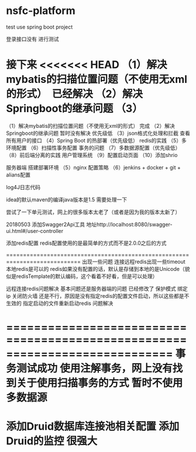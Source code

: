 # nsfc-platform
test use spring boot project

登录接口没有  进行测试

接下来
<<<<<<< HEAD
（1）解决mybatis的扫描位置问题（不使用无xml的形式）  已经解决
（2）解决Springboot的继承问题
（3）
=======
（1）解决mybatis的扫描位置问题（不使用无xml的形式） 完成
（2）解决Springboot的继承问题    暂时没有解决  优先级低
（3）json格式化处理和拦截  查看所有用户的接口
（4）Spring Boot 的热部署（优先级低）  redis的实践
（5）多环境配置
（6）扫描性事务配置  事务的问题
（7）多数据源配置（优先级低）
（8）前后端分离的实践  用户管理系统
（9）配置启动页面
（10）添加shrio

服务器端  搭建部署环境
（5）nginx 配置策略
（6）jenkins + docker + git + alians配置

log4J日志代码

idea的默认maven的编译java版本是1.5  需要处理一下

尝试了一下单元测试，网上的很多版本太老了（或者是因为我的版本太新了）

20180503
添加Swagger2Api工具  地址http://localhost:8080/swagger-ui.html#/user-controller

添加redis配置
redis配置使用的是最简单的方式而不是2.0.0之后的方式

============================================================================
出现一些问题
连接远程redis出现一些timeout  本地redis是可以的
redis如果没有配置的话，默认是存储到本地的是Unicode（貌似是redisTemplate的默认编码，这个看着不好看，但是可以处理）

远程连接redis问题解决
基本问题还是服务器端的问题
已经修改了 保护模式 绑定ip 关闭防火墙  还是不行，原因是没有指定redis的配置文件启动，所以这些都是不生效的
指定启动的文件重新启动redis  问题解决

============================================================================
事务测试成功  使用注解事务，网上没有找到关于使用扫描事务的方式  暂时不使用多数据源
===========================================================================
添加Druid数据库连接池相关配置  添加Druid的监控  很强大
=======================================================================